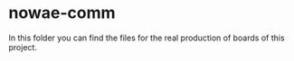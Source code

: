 # nowae-comm

In this folder you can find the files for the real production of boards of this project.
